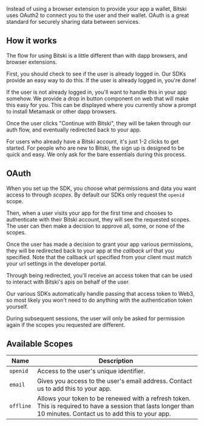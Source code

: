 Instead of using a browser extension to provide your app a wallet, Bitski uses OAuth2 to connect you to the user and their wallet. OAuth is a great standard for securely sharing data between services.

## How it works

The flow for using Bitski is a little different than with dapp browsers, and browser extensions.

First, you should check to see if the user is already logged in. Our SDKs provide an easy way to do this. If the user is already logged in, you're done!

If the user is not already logged in, you'll want to handle this in your app somehow. We provide a drop in button component on web that will make this easy for you. This can be displayed where you currently show a prompt to install Metamask or other dapp browsers.

Once the user clicks "Continue with Bitski", they will be taken through our auth flow, and eventually redirected back to your app.

For users who already have a Bitski account, it's just 1-2 clicks to get started. For people who are new to Bitski, the sign up is designed to be quick and easy. We only ask for the bare essentials during this process.

## OAuth

When you set up the SDK, you choose what permissions and data you want access to through *scopes*. By default our SDKs only request the `openid` scope.

Then, when a user visits your app for the first time and chooses to authenticate with their Bitski account, they will see the requested scopes. The user can then make a decision to approve all, some, or none of the scopes.

Once the user has made a decision to grant your app various permissions, they will be redirected back to your app at the *callback url* that you specified. Note that the callback url specified from your client must match your url settings in the developer portal.

Through being redirected, you'll receive an access token that can be used to interact with Bitski's apis on behalf of the user.

Our various SDKs automatically handle passing that access token to Web3, so most likely you won't need to do anything with the authentication token yourself.

During subsequent sessions, the user will only be asked for permission again if the scopes you requested are different.

## Available Scopes

Name | Description
---- | ------------
`openid` | Access to the user's unique identifier.
`email` | Gives you access to the user's email address. Contact us to add this to your app.
`offline` | Allows your token to be renewed with a refresh token. This is required to have a session that lasts longer than 10 minutes. Contact us to add this to your app.
